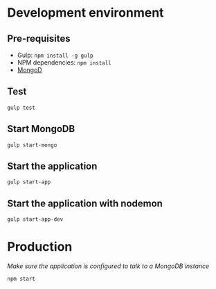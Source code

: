 # Development environment

## Pre-requisites

* Gulp: `npm install -g gulp`
* NPM dependencies: `npm install`
* [MongoD](https://docs.mongodb.org/manual/reference/program/mongod/)

## Test

`gulp test`

## Start MongoDB

`gulp start-mongo`

## Start the application

`gulp start-app`

## Start the application with nodemon

`gulp start-app-dev`

# Production

_Make sure the application is configured to talk to a MongoDB instance_

`npm start`
